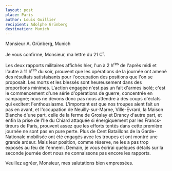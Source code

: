 ```yaml
---
layout: post
place: Paris
author: Louis Guillier
recipient: Adolphe Grünberg
destination: Munich
---
```


Monsieur A. Grünberg, Munich


Je vous confirme, Monsieur, ma lettre du 21 C<sup>t</sup>.

Les deux rapports militaires affichés hier, l'un à 2 h<sup>res</sup> de
l'après midi et l'autre à 11 h<sup>res</sup> du soir, prouvent que les
opérations de la journée ont amené des résultats satisfaisants pour
l'occupation des positions que l'on se proposait.
Les morts et les blessés sont heureusement dans des proportions minimes.
L'action engagée n'est pas un fait d'armes isolé; c'est le commencement d'une
série d'opérations de guerre, concentrée en campagne; nous ne devons donc pas
nous attendre à des coups d'éclats qui excitent l'enthousiasme.
L'important est que nos troupes aient fait un pas en avant, et l'occupation de
Neuilly-sur-Marne, Ville-Evrard, la Maison Blanche d'une part, celle de la
ferme de Groslay et Drancy d'autre part, et enfin la prise de l'Ile du Chiard
attaquée si énergiquement par les Francs-tireurs de Paris, prouvent assez que
les efforts tentés dans cette première journée ne sont pas en pure perte.
Plus de Cent Bataillons de la Garde-Nationale mobilisée ont été engagés avec
les troupes et ont montré une grande ardeur.
Mais leur position, comme réserve, ne les a pas trop exposés au feu de
l'ennemi.
Demain, je vous écrirai quelques détails sur la seconde journée dont nous ne
connaissons pas encore les rapports.


Veuillez agréer, Monsieur, mes salutations bien empressées.
